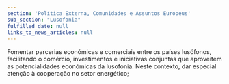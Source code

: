 ```yaml
---
section: 'Política Externa, Comunidades e Assuntos Europeus'
sub_section: "Lusofonia"
fulfilled_date: null
links_to_news_articles: null
---
```


Fomentar parcerias económicas e comerciais entre os países lusófonos, facilitando o comércio, investimentos e iniciativas conjuntas que aproveitem as potencialidades económicas da lusofonia. Neste contexto, dar especial atenção à cooperação no setor energético;